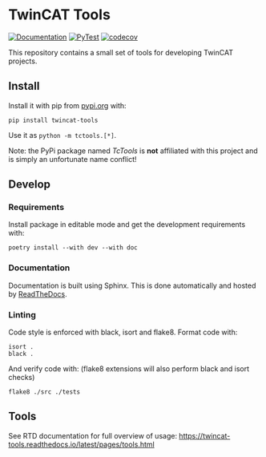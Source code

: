 # TwinCAT Tools

[![Documentation](https://readthedocs.org/projects/twincat-tools/badge/?version=latest)](https://twincat-tools.readthedocs.io/latest/?badge=latest)
[![PyTest](https://github.com/DEMCON/twincat-tools/actions/workflows/tests.yml/badge.svg)](https://github.com/DEMCON/twincat-tools/actions)
[![codecov](https://codecov.io/gh/DEMCON/twincat-tools/graph/badge.svg?token=3NU2UNM2U0)](https://codecov.io/gh/DEMCON/twincat-tools)

This repository contains a small set of tools for developing TwinCAT projects.

## Install

Install it with pip from [pypi.org](https://pypi.org/project/twincat-tools/) with:
```
pip install twincat-tools
```

Use it as `python -m tctools.[*]`.

Note: the PyPi package named _TcTools_ is **not** affiliated with this project and is simply an unfortunate name conflict!

## Develop

### Requirements

Install package in editable mode and get the development requirements with:
```
poetry install --with dev --with doc
```

### Documentation

Documentation is built using Sphinx.
This is done automatically and hosted by [ReadTheDocs](https://about.readthedocs.com/).

### Linting

Code style is enforced with black, isort and flake8. 
Format code with:
```
isort .
black .
```
And verify code with: (flake8 extensions will also perform black and isort checks)
```
flake8 ./src ./tests
```

## Tools

See RTD documentation for full overview of usage: https://twincat-tools.readthedocs.io/latest/pages/tools.html
